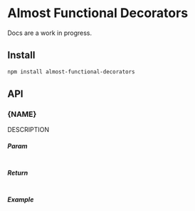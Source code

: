 # Almost Functional Decorators

Docs are a work in progress.

## Install

```bash
npm install almost-functional-decorators
```

## API

### {NAME}

DESCRIPTION

##### Param

```js
```

##### Return

```js
```

##### Example

```js
```
